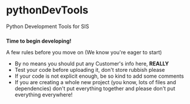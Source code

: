 # pythonDevTools
Python Development Tools for SIS

###
**Time to begin developing!**

A few rules before you move on (We know you're eager to start)

* By no means you should put any Customer's info here, **REALLY**
* Test your code before uploading it, don't store rubbish please
* If your code is not explicit enough, be so kind to add some comments
* If you are creating a whole new project (you know, lots of files and dependencies) don't put everything together and please don't put everything everywhere!

###
